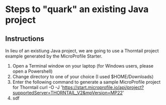 # Steps to "quark" an existing Java project

## Instructions

In lieu of an existiung Java project, we are going to use a Thorntail project example generated by the MicroProfile Starter.

1. Open a Terminal window on your laptop (for Windows users, please open a Powershell)
2. Change directory to one of your choice (I used $HOME/Downloads)
3. Enter the following command to generate a sample MicroProfile project for Thorntail
  curl -O -J 'https://start.microprofile.io/api/project?supportedServer=THORNTAIL_V2&mpVersion=MP22'
4. sdf
